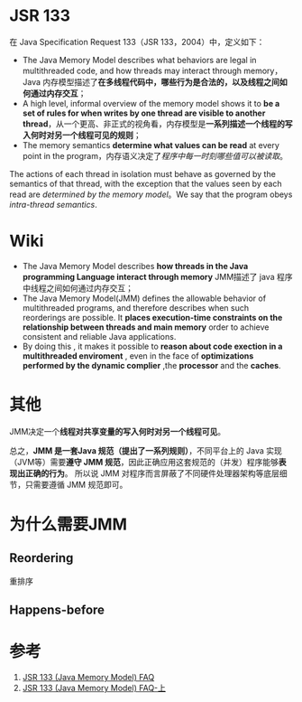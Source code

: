 
# JSR 133
在 Java Specification Request 133（JSR 133，2004）中，定义如下：
- The Java Memory Model describes what behaviors are legal in multithreaded code, and how threads may interact through memory，Java 内存模型描述了**在多线程代码中，哪些行为是合法的，以及线程之间如何通过内存交互**；
- A high level, informal overview of the memory model shows it to **be a set of rules for when writes by one thread are visible to another thread**，从一个更高、非正式的视角看，内存模型是**一系列描述一个线程的写入何时对另一个线程可见的规则**；
- The memory semantics **determine what values can be read** at every point in the program，内存语义决定了*程序中每一时刻哪些值可以被读取*。

The actions of each thread in isolation must behave as governed by the semantics of that thread, with the exception that the values seen by each read are *determined by the memory model*。We say that the program obeys *intra-thread semantics*.

# Wiki
- The Java Memory Model describes **how threads in the Java programming Language interact through memory** JMM描述了 java 程序中线程之间如何通过内存交互；
- The Java Memory Model(JMM) defines the allowable behavior of multithreaded programs, and therefore describes when such reorderings are possible. It **places execution-time constraints on the relationship between threads and main memory** order to achieve consistent and reliable Java applications. 
- By doing this , it makes it possible to **reason about  code exection in a multithreaded enviroment** , even in the face of **optimizations performed by the dynamic complier** ,the **processor** and the **caches**.

# 其他
JMM决定一个**线程对共享变量的写入何时对另一个线程可见**。

总之，**JMM 是一套Java 规范（提出了一系列规则）**，不同平台上的 Java 实现（JVM等）需要**遵守 JMM 规范**，因此正确应用这套规范的（并发）程序能够**表现出正确的行为**。
所以说 JMM 对程序而言屏蔽了不同硬件处理器架构等底层细节，只需要遵循 JMM 规范即可。

# 为什么需要JMM
## Reordering
重排序

## Happens-before


# 参考
1. [JSR 133 (Java Memory Model) FAQ](https://blog.csdn.net/lemon89/article/details/73695204)
2. [JSR 133 (Java Memory Model) FAQ-上](https://blog.csdn.net/u012005313/article/details/81226956)